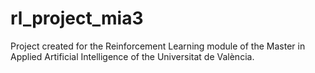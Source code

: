 # rl_project_mia3
Project created for the Reinforcement Learning module of the Master in Applied Artificial Intelligence of the Universitat de València.
